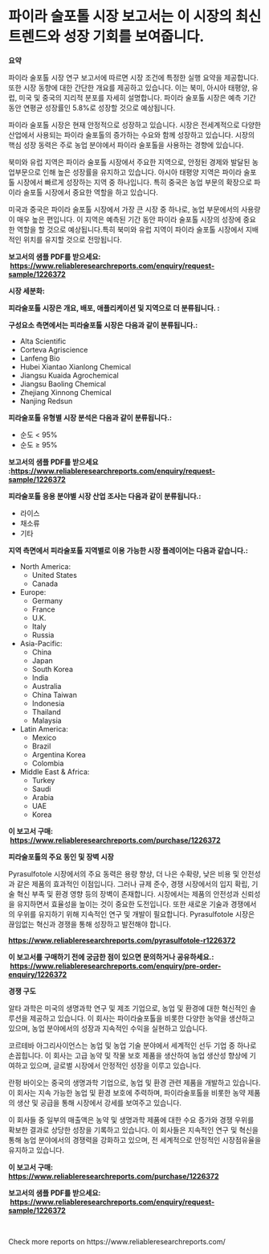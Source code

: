<p><h1>파이라 술포톨 시장 보고서는 이 시장의 최신 트렌드와 성장 기회를 보여줍니다.</h1></p><p><strong>요약</strong></p>
<p><p>파이라 술포톨 시장 연구 보고서에 따르면 시장 조건에 특정한 실행 요약을 제공합니다. 또한 시장 동향에 대한 간단한 개요를 제공하고 있습니다. 이는 북미, 아시아 태평양, 유럽, 미국 및 중국의 지리적 분포를 자세히 설명합니다. 파이라 술포톨 시장은 예측 기간 동안 연평균 성장률인 5.8%로 성장할 것으로 예상됩니다.</p><p>파이라 술포톨 시장은 현재 안정적으로 성장하고 있습니다. 시장은 전세계적으로 다양한 산업에서 사용되는 파이라 술포톨의 증가하는 수요와 함께 성장하고 있습니다. 시장의 핵심 성장 동력은 주로 농업 분야에서 파이라 술포톨을 사용하는 경향에 있습니다. </p><p>북미와 유럽 지역은 파이라 술포톨 시장에서 주요한 지역으로, 안정된 경제와 발달된 농업부문으로 인해 높은 성장률을 유지하고 있습니다. 아시아 태평양 지역은 파이라 술포톨 시장에서 빠르게 성장하는 지역 중 하나입니다. 특히 중국은 농업 부문의 확장으로 파이라 술포톨 시장에서 중요한 역할을 하고 있습니다.</p><p>미국과 중국은 파이라 술포톨 시장에서 가장 큰 시장 중 하나로, 농업 부문에서의 사용량이 매우 높은 편입니다. 이 지역은 예측된 기간 동안 파이라 술포톨 시장의 성장에 중요한 역할을 할 것으로 예상됩니다.특히 북미와 유럽 지역이 파이라 술포톨 시장에서 지배적인 위치를 유지할 것으로 전망됩니다.</p></p>
<p><strong>보고서의 샘플 PDF를 받으세요: &nbsp;<a href="https://www.reliableresearchreports.com/enquiry/request-sample/1226372">https://www.reliableresearchreports.com/enquiry/request-sample/1226372</a></strong></p>
<p><strong>시장 세분화:</strong></p>
<p><strong> 피라술포톨 시장은 개요, 배포, 애플리케이션 및 지역으로 더 분류됩니다. :</strong></p>
<p><strong>구성요소 측면에서는 피라술포톨 시장은 다음과 같이 분류됩니다.:</strong></p>
<p><ul><li>Alta Scientific</li><li>Corteva Agriscience</li><li>Lanfeng Bio</li><li>Hubei Xiantao Xianlong Chemical</li><li>Jiangsu Kuaida Agrochemical</li><li>Jiangsu Baoling Chemical</li><li>Zhejiang Xinnong Chemical</li><li>Nanjing Redsun</li></ul></p>
<p><strong> 피라술포톨 유형별 시장 분석은 다음과 같이 분류됩니다.:</strong></p>
<p><ul><li>순도 < 95%</li><li>순도 ≥ 95%</li></ul></p>
<p><strong>보고서의 샘플 PDF를 받으세요 :<a href="https://www.reliableresearchreports.com/enquiry/request-sample/1226372">https://www.reliableresearchreports.com/enquiry/request-sample/1226372</a></strong></p>
<p><strong> 피라술포톨 응용 분야별 시장 산업 조사는 다음과 같이 분류됩니다.:</strong></p>
<p><ul><li>라이스</li><li>채소류</li><li>기타</li></ul></p>
<p><strong>지역 측면에서 피라술포톨 지역별로 이용 가능한 시장 플레이어는 다음과 같습니다.:</strong></p>
<p><ul>
    <li>
        North America:
        <ul>
            <li>United States</li>
            <li>Canada</li>
        </ul>
    </li>
    <li>
        Europe:
        <ul>
            <li>Germany</li>
            <li>France</li>
            <li>U.K.</li>
            <li>Italy</li>
            <li>Russia</li>
        </ul>
    </li>
    <li>
        Asia-Pacific:
        <ul>
            <li>China</li>
            <li>Japan</li>
            <li>South Korea</li>
            <li>India</li>
            <li>Australia</li>
            <li>China Taiwan</li>
            <li>Indonesia</li>
            <li>Thailand</li>
            <li>Malaysia</li>
        </ul>
    </li>
    <li>
        Latin America:
        <ul>
            <li>Mexico</li>
            <li>Brazil</li>
            <li>Argentina Korea</li>
            <li>Colombia</li>
        </ul>
    </li>
    <li>
        Middle East & Africa:
        <ul>
            <li>Turkey</li>
            <li>Saudi</li>
            <li>Arabia</li>
            <li>UAE</li>
            <li>Korea</li>
        </ul>
    </li>
    </ul></p>
<p><strong>이 보고서 구매: &nbsp;<a href="https://www.reliableresearchreports.com/purchase/1226372">https://www.reliableresearchreports.com/purchase/1226372</a></strong></p>
<p><strong>피라술포톨의 주요 동인 및 장벽 시장</strong></p>
<p><p>Pyrasulfotole 시장에서의 주요 동력은 용량 향상, 더 나은 수확량, 낮은 비용 및 안전성과 같은 제품의 효과적인 이점입니다. 그러나 규제 준수, 경쟁 시장에서의 입지 확립, 기술 혁신 부족 및 환경 영향 등의 장벽이 존재합니다. 시장에서는 제품의 안전성과 신뢰성을 유지하면서 효율성을 높이는 것이 중요한 도전입니다. 또한 새로운 기술과 경쟁에서의 우위를 유지하기 위해 지속적인 연구 및 개발이 필요합니다. Pyrasulfotole 시장은 끊임없는 혁신과 경쟁을 통해 성장하고 발전해야 합니다.</p></p>
<p><strong><a href="https://www.reliableresearchreports.com/pyrasulfotole-r1226372">https://www.reliableresearchreports.com/pyrasulfotole-r1226372</a></strong></p>
<p><strong>이 보고서를 구매하기 전에 궁금한 점이 있으면 문의하거나 공유하세요.: &nbsp;<a href="https://www.reliableresearchreports.com/enquiry/pre-order-enquiry/1226372">https://www.reliableresearchreports.com/enquiry/pre-order-enquiry/1226372</a></strong></p>
<p><strong>경쟁 구도</strong></p>
<p><p>알타 과학은 미국의 생명과학 연구 및 제조 기업으로, 농업 및 환경에 대한 혁신적인 솔루션을 제공하고 있습니다. 이 회사는 파이라술포톨을 비롯한 다양한 농약을 생산하고 있으며, 농업 분야에서의 성장과 지속적인 수익을 실현하고 있습니다.</p><p>코르테바 아그리사이언스는 농업 및 농업 기술 분야에서 세계적인 선두 기업 중 하나로 손꼽힙니다. 이 회사는 고급 농약 및 작물 보호 제품을 생산하여 농업 생산성 향상에 기여하고 있으며, 글로벌 시장에서 안정적인 성장을 이루고 있습니다.</p><p>란펑 바이오는 중국의 생명과학 기업으로, 농업 및 환경 관련 제품을 개발하고 있습니다. 이 회사는 지속 가능한 농업 및 환경 보호에 주력하며, 파이라술포톨을 비롯한 농약 제품의 생산 및 공급을 통해 시장에서 강세를 보여주고 있습니다.</p><p>이 회사들 중 일부의 매출액은 농약 및 생명과학 제품에 대한 수요 증가와 경쟁 우위를 확보한 결과로 상당한 성장을 기록하고 있습니다. 이 회사들은 지속적인 연구 및 혁신을 통해 농업 분야에서의 경쟁력을 강화하고 있으며, 전 세계적으로 안정적인 시장점유율을 유지하고 있습니다.</p></p>
<p><strong>이 보고서 구매: &nbsp; <a href="https://www.reliableresearchreports.com/purchase/1226372">https://www.reliableresearchreports.com/purchase/1226372</a></strong></p>
<p><strong>보고서의 샘플 PDF를 받으세요: &nbsp;<a href="https://www.reliableresearchreports.com/enquiry/request-sample/1226372">https://www.reliableresearchreports.com/enquiry/request-sample/1226372</a></strong><strong></strong></p>
<p>&nbsp;</p>
<p>Check more reports on https://www.reliableresearchreports.com/</p>